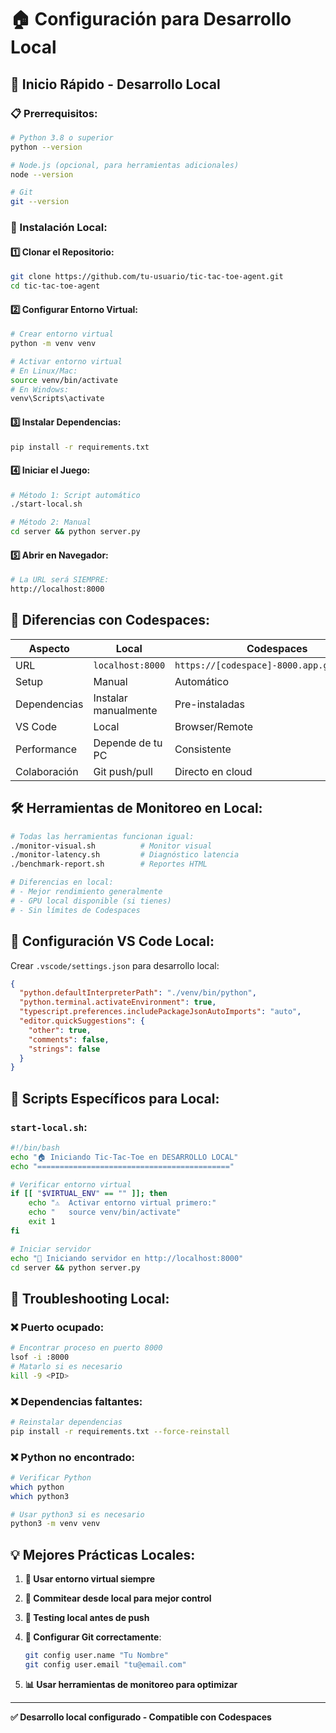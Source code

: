 # 🏠 Configuración para Desarrollo Local

## 🚀 Inicio Rápido - Desarrollo Local

### 📋 Prerrequisitos:
```bash
# Python 3.8 o superior
python --version

# Node.js (opcional, para herramientas adicionales)
node --version

# Git
git --version
```

### 🔧 Instalación Local:

#### 1️⃣ **Clonar el Repositorio:**
```bash
git clone https://github.com/tu-usuario/tic-tac-toe-agent.git
cd tic-tac-toe-agent
```

#### 2️⃣ **Configurar Entorno Virtual:**
```bash
# Crear entorno virtual
python -m venv venv

# Activar entorno virtual
# En Linux/Mac:
source venv/bin/activate
# En Windows:
venv\Scripts\activate
```

#### 3️⃣ **Instalar Dependencias:**
```bash
pip install -r requirements.txt
```

#### 4️⃣ **Iniciar el Juego:**
```bash
# Método 1: Script automático
./start-local.sh

# Método 2: Manual
cd server && python server.py
```

#### 5️⃣ **Abrir en Navegador:**
```bash
# La URL será SIEMPRE:
http://localhost:8000
```

## 🔄 **Diferencias con Codespaces:**

| Aspecto | Local | Codespaces |
|---------|-------|------------|
| URL | `localhost:8000` | `https://[codespace]-8000.app.github.dev/` |
| Setup | Manual | Automático |
| Dependencias | Instalar manualmente | Pre-instaladas |
| VS Code | Local | Browser/Remote |
| Performance | Depende de tu PC | Consistente |
| Colaboración | Git push/pull | Directo en cloud |

## 🛠️ **Herramientas de Monitoreo en Local:**

```bash
# Todas las herramientas funcionan igual:
./monitor-visual.sh          # Monitor visual
./monitor-latency.sh         # Diagnóstico latencia
./benchmark-report.sh        # Reportes HTML

# Diferencias en local:
# - Mejor rendimiento generalmente
# - GPU local disponible (si tienes)
# - Sin límites de Codespaces
```

## 🔧 **Configuración VS Code Local:**

Crear `.vscode/settings.json` para desarrollo local:
```json
{
  "python.defaultInterpreterPath": "./venv/bin/python",
  "python.terminal.activateEnvironment": true,
  "typescript.preferences.includePackageJsonAutoImports": "auto",
  "editor.quickSuggestions": {
    "other": true,
    "comments": false,
    "strings": false
  }
}
```

## 🚀 **Scripts Específicos para Local:**

### `start-local.sh`:
```bash
#!/bin/bash
echo "🏠 Iniciando Tic-Tac-Toe en DESARROLLO LOCAL"
echo "==========================================="

# Verificar entorno virtual
if [[ "$VIRTUAL_ENV" == "" ]]; then
    echo "⚠️  Activar entorno virtual primero:"
    echo "   source venv/bin/activate"
    exit 1
fi

# Iniciar servidor
echo "🚀 Iniciando servidor en http://localhost:8000"
cd server && python server.py
```

## 🐛 **Troubleshooting Local:**

### ❌ **Puerto ocupado:**
```bash
# Encontrar proceso en puerto 8000
lsof -i :8000
# Matarlo si es necesario
kill -9 <PID>
```

### ❌ **Dependencias faltantes:**
```bash
# Reinstalar dependencias
pip install -r requirements.txt --force-reinstall
```

### ❌ **Python no encontrado:**
```bash
# Verificar Python
which python
which python3

# Usar python3 si es necesario
python3 -m venv venv
```

## 💡 **Mejores Prácticas Locales:**

1. **🔄 Usar entorno virtual siempre**
2. **📝 Commitear desde local para mejor control**
3. **🧪 Testing local antes de push**
4. **🔧 Configurar Git correctamente**:
   ```bash
   git config user.name "Tu Nombre"
   git config user.email "tu@email.com"
   ```

5. **📊 Usar herramientas de monitoreo para optimizar**

---

**✅ Desarrollo local configurado - Compatible con Codespaces**
